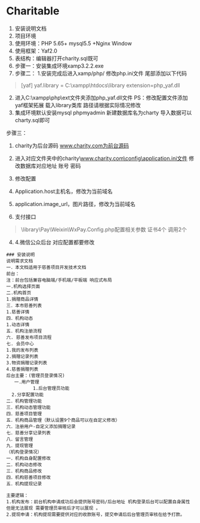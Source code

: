 # Charitable
1. 安装说明文档
2. 项目环境
 1. 使用环境：PHP 5.65+ mysql5.5 +Nginx Window
 2. 使用框架：Yaf2.0
 3. 表结构：编辑器打开charity.sql既可
 4. 步骤一：安装集成环境xamp3.2.2.exe
 5. 步骤二：
1.安装完成后进入xamp/php/ 修改php.ini文件 尾部添加以下代码
>[yaf]
  yaf.library =  C:\xampp\htdocs\library
>extension=php_yaf.dll
2. 进入C:\xampp\php\ext文件夹添加php_yaf.dll文件
PS：修改配置文件添加yaf框架拓展 载入library类库  路径请根据实际情况修改
3. 集成环境默认安装mysql phpmyadmin 新建数据库名为charty 导入数据可以charty.sql即可

步骤三：
1. charity为后台源码 www.charity.com为前台源码
2. 进入对应文件夹中的charity\www.charity.com\config\application.ini文件
修改数据库对应地址 账号 密码
3. 修改配置
1. Application.host主机名，修改为当前域名
2. application.image_url，图片路径，修改为当前域名

3. 支付接口
> \library\Pay\Weixin\WxPay.Config.php配置相关参数 证书4个  调用2个
4. 4.微信公众后台 对应配置都要修改


~~~
### 安装说明
说明需求文档
一．本文档适用于慈善项目开发技术文档
前台：
注：前台包括兼容电脑端/手机端/平板端 响应式布局
一.机构选择页面
二.机构首页
1.捐赠商品详情
三．本市慈善列表
1.慈善详情
四．机构动态
1.动态详情
五．机构注册流程
六. 慈善发布项目流程
七. 会员中心
1.我的发布列表
2.捐赠记录列表
3.物资捐赠记录列表
4.慈善捐赠列表
后台主要：(管理员登录情况)
   一.用户管理
  		  1.后台管理员功能
  2.分享配置功能
二．机构管理功能
三．机构动态管理功能
四．慈善项目管理
五．机构商品管理（默认设置9个商品可以在自定义修改）
六．注册用户-自定义添加捐赠记录
七．慈善分享记录列表
八．留言管理
九．提现管理
（机构登录情况）
一．机构自身配置修改
二．机构动态修改
三．机构商品修改
四．机构慈善项目修改
五．机构提现记录

主要逻辑：
1.机构发布：前台机构申请成功后会提供账号密码/后台地址 机构登录后台可以配置自身属性 但是无法展现 需要管理员审核后才可以展现 。
2.提现申请：机构提现需要提供对应的收款账号，提交申请后后台管理员审核在给予打款。
